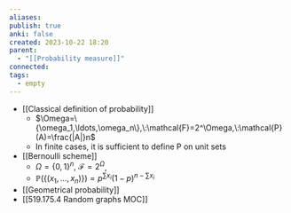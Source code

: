 ```yaml
---
aliases: 
publish: true
anki: false
created: 2023-10-22 18:20
parent:
  - "[[Probability measure]]"
connected: 
tags:
  - empty
---
```

- [[Classical definition of probability]] 
	- $\Omega=\{\omega_1,\ldots,\omega_n\},\:\mathcal{F}=2^\Omega,\:\mathcal{P}(A)=\frac{|A|}n$
	- In finite cases, it is sufficient to define P on unit sets
- [[Bernoulli scheme]]
	- $\Omega=\{0,1\}^n,\:\mathcal{F}=2^\Omega$,
	- $\mathbb{P}(\{(x_1,\ldots,x_n)\})=p^{\sum x_i}(1-p)^{n-\sum x_i}$
- [[Geometrical probability]]
- [[519.175.4 Random graphs MOC]]















